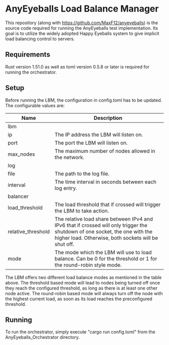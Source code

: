 # AnyEyeballs Load Balance Manager 

This repository (along with https://github.com/MaxF12/anyeyeballs) is the source code required for running the AnyEyeballs test implementation.
Its goal is to utilize the widely adopted Happy Eyeballs system to give implicit load balancing control to servers.

## Requirements
Rust version 1.51.0 as well as toml version 0.5.8 or later is required for running the orchestrator.
## Setup
Before running the LBM, the configuration in config.toml has to be updated. The configurable values are:

| Name                | Description                                                                                                                                                                        |
|---------------------|------------------------------------------------------------------------------------------------------------------------------------------------------------------------------------|
| lbm                 |                                                                                                                                                                                    |
| ip                  | The IP address the LBM will listen on.                                                                                                                                             |
| port                | The port the LBM will listen on.                                                                                                                                                   |
| max\_nodes          | The maximum number of nodes allowed in the network.                                                                                                                                |
| log                 |                                                                                                                                                                                    |
| file                | The path to the log file.                                                                                                                                                          |
| interval            | The time interval in seconds between each log entry.                                                                                                                               |
| balancer            |                                                                                                                                                                                    |
| load\_threshold     | The load threshold that if crossed will trigger the LBM to take action.                                                                                                            |
| relative\_threshold | The relative load share between IPv4 and IPv6 that if crossed will only trigger the shutdown of one socket, the one with the higher load. Otherwise, both sockets will be shut off. |
| mode                | The mode which the LBM will use to load balance. Can be 0 for the threshold or 1 for the round-robin style mode.                                                                   |

The LBM offers two different load balance modes as mentioned in the table above. The threshold based mode will lead to nodes being turned off once they reach the configured threshold, as long as there is at least one other node active.
The round-robin based mode will always turn off the node with the highest current load, as soon as its load reaches the preconfigured threshold. 
## Running
To run the orchestrator, simply execute "cargo run config.toml" from the AnyEyeballs_Orchestrator directory. 
